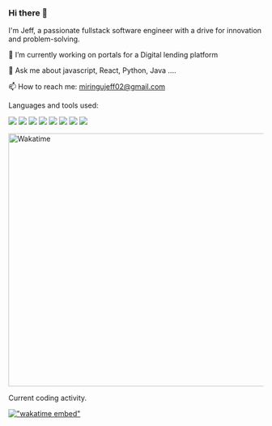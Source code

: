 ### Hi there 👋

I'm Jeff, a passionate fullstack software engineer with a drive for innovation and problem-solving.

🔭 I’m currently working on portals for a Digital lending platform 

💬 Ask me about javascript, React, Python, Java ....

📫 How to reach me: miringujeff02@gmail.com

Languages and tools used:

[![](https://img.shields.io/badge/JavaScript-323330?style=for-the-badge&logo=javascript&logoColor=F7DF1E)]()
[![](https://img.shields.io/badge/React-20232A?style=for-the-badge&logo=react&logoColor=61DAFB)]() 
[![](https://img.shields.io/badge/Python-3776AB?style=for-the-badge&logo=python&logoColor=white)]() 
[![](https://img.shields.io/badge/HTML5-E34F26?style=for-the-badge&logo=html5&logoColor=white)]()
[![](https://img.shields.io/badge/Flask-000000?style=for-the-badge&logo=flask&logoColor=white)]()
[![](https://img.shields.io/badge/Git-F05032?style=for-the-badge&logo=git&logoColor=white)]()
[![](https://img.shields.io/badge/Postman-FF6C37?style=for-the-badge&logo=Postman&logoColor=white)]() 
[![](https://img.shields.io/badge/Tailwind_CSS-38B2AC?style=for-the-badge&logo=tailwind-css&logoColor=white)]() 

<img width="1000" height="500" src="https://wakatime.com/share/@jack_024/f45dd64e-134a-4c27-8be9-ff45dc7a0120.svg" alt="Wakatime" />

Current coding activity.
<br />

[!["wakatime embed"](https://wakatime.com/share/@jack_024/35ae51dd-96d5-4759-a701-fd17ba52fe88.svg)](https://wakatime.com/share/@jack_024/35ae51dd-96d5-4759-a701-fd17ba52fe88.svg)

<!--
**jackson-024/jackson-024** is a ✨ _special_ ✨ repository because its `README.md` (this file) appears on your GitHub profile.

Here are some ideas to get you started:

- 🔭 I’m currently working on ...
- 🌱 I’m currently learning ...
- 👯 I’m looking to collaborate on ...
- 🤔 I’m looking for help with ...
- 💬 Ask me about ...
- 📫 How to reach me: ...
- 😄 Pronouns: ...
- ⚡ Fun fact: ...
-->

